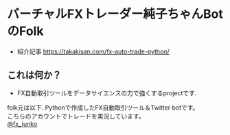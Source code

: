 # バーチャルFXトレーダー純子ちゃんBot のFolk
* 紹介記事 <https://takakisan.com/fx-auto-trade-python/>

## これは何か？
* FX自動取引ツールをデータサイエンスの力で強くするprojectです. 

folk元は以下. 
Pythonで作成したFX自動取引ツール＆Twitter botです。  
こちらのアカウントでトレードを実況しています。  
[@fx_junko](https://twitter.com/fx_junko)

